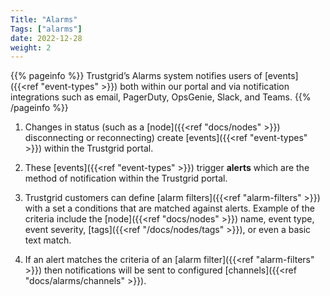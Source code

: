 ```yaml
---
Title: "Alarms"
Tags: ["alarms"]
date: 2022-12-28
weight: 2
---
```


{{% pageinfo %}}
Trustgrid’s Alarms system notifies users of [events]({{<ref "event-types" >}}) both within our portal and via notification integrations such as email, PagerDuty, OpsGenie, Slack, and Teams.
{{% /pageinfo %}}

1. Changes in status (such as a [node]({{<ref "docs/nodes" >}}) disconnecting or reconnecting) create [events]({{<ref "event-types" >}}) within the Trustgrid portal.

2. These [events]({{<ref "event-types" >}}) trigger **alerts** which are the method of notification within the Trustgrid portal.

3. Trustgrid customers can define [alarm filters]({{<ref "alarm-filters" >}}) with a set a conditions that are matched against alerts. Example of the criteria include the [node]({{<ref "docs/nodes" >}}) name, event type, event severity, [tags]({{<ref "/docs/nodes/tags" >}}), or even a basic text match.

4. If an alert matches the criteria of an [alarm filter]({{<ref "alarm-filters" >}}) then notifications will be sent to configured [channels]({{<ref "docs/alarms/channels" >}}).
